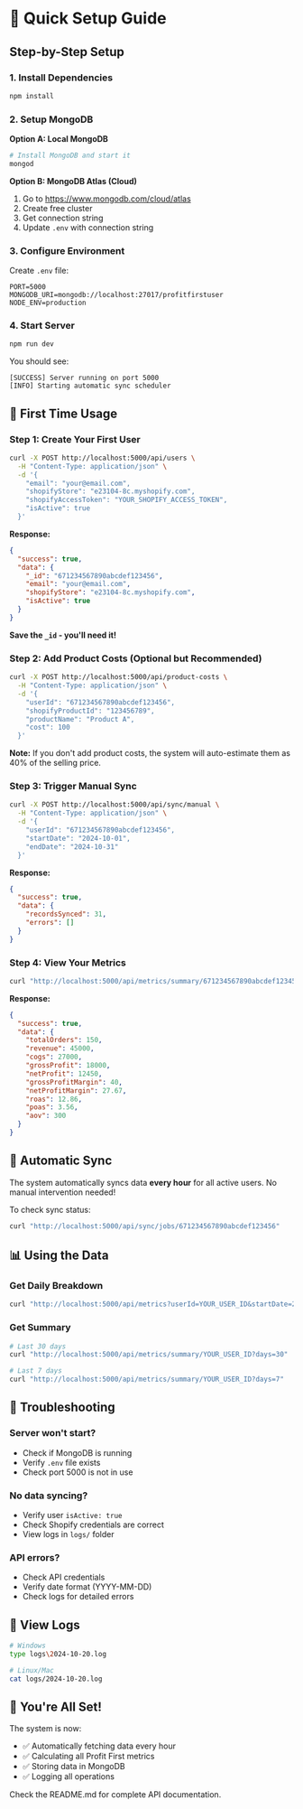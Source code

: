 # 🚀 Quick Setup Guide

## Step-by-Step Setup

### 1. Install Dependencies
```bash
npm install
```

### 2. Setup MongoDB
**Option A: Local MongoDB**
```bash
# Install MongoDB and start it
mongod
```

**Option B: MongoDB Atlas (Cloud)**
1. Go to https://www.mongodb.com/cloud/atlas
2. Create free cluster
3. Get connection string
4. Update `.env` with connection string

### 3. Configure Environment
Create `.env` file:
```env
PORT=5000
MONGODB_URI=mongodb://localhost:27017/profitfirstuser
NODE_ENV=production
```

### 4. Start Server
```bash
npm run dev
```

You should see:
```
[SUCCESS] Server running on port 5000
[INFO] Starting automatic sync scheduler
```

## 🎯 First Time Usage

### Step 1: Create Your First User
```bash
curl -X POST http://localhost:5000/api/users \
  -H "Content-Type: application/json" \
  -d '{
    "email": "your@email.com",
    "shopifyStore": "e23104-8c.myshopify.com",
    "shopifyAccessToken": "YOUR_SHOPIFY_ACCESS_TOKEN",
    "isActive": true
  }'
```

**Response:**
```json
{
  "success": true,
  "data": {
    "_id": "671234567890abcdef123456",
    "email": "your@email.com",
    "shopifyStore": "e23104-8c.myshopify.com",
    "isActive": true
  }
}
```

**Save the `_id` - you'll need it!**

### Step 2: Add Product Costs (Optional but Recommended)
```bash
curl -X POST http://localhost:5000/api/product-costs \
  -H "Content-Type: application/json" \
  -d '{
    "userId": "671234567890abcdef123456",
    "shopifyProductId": "123456789",
    "productName": "Product A",
    "cost": 100
  }'
```

**Note:** If you don't add product costs, the system will auto-estimate them as 40% of the selling price.

### Step 3: Trigger Manual Sync
```bash
curl -X POST http://localhost:5000/api/sync/manual \
  -H "Content-Type: application/json" \
  -d '{
    "userId": "671234567890abcdef123456",
    "startDate": "2024-10-01",
    "endDate": "2024-10-31"
  }'
```

**Response:**
```json
{
  "success": true,
  "data": {
    "recordsSynced": 31,
    "errors": []
  }
}
```

### Step 4: View Your Metrics
```bash
curl "http://localhost:5000/api/metrics/summary/671234567890abcdef123456?days=30"
```

**Response:**
```json
{
  "success": true,
  "data": {
    "totalOrders": 150,
    "revenue": 45000,
    "cogs": 27000,
    "grossProfit": 18000,
    "netProfit": 12450,
    "grossProfitMargin": 40,
    "netProfitMargin": 27.67,
    "roas": 12.86,
    "poas": 3.56,
    "aov": 300
  }
}
```

## 🔄 Automatic Sync

The system automatically syncs data **every hour** for all active users. No manual intervention needed!

To check sync status:
```bash
curl "http://localhost:5000/api/sync/jobs/671234567890abcdef123456"
```

## 📊 Using the Data

### Get Daily Breakdown
```bash
curl "http://localhost:5000/api/metrics?userId=YOUR_USER_ID&startDate=2024-10-01&endDate=2024-10-31"
```

### Get Summary
```bash
# Last 30 days
curl "http://localhost:5000/api/metrics/summary/YOUR_USER_ID?days=30"

# Last 7 days
curl "http://localhost:5000/api/metrics/summary/YOUR_USER_ID?days=7"
```

## 🔧 Troubleshooting

### Server won't start?
- Check if MongoDB is running
- Verify `.env` file exists
- Check port 5000 is not in use

### No data syncing?
- Verify user `isActive: true`
- Check Shopify credentials are correct
- View logs in `logs/` folder

### API errors?
- Check API credentials
- Verify date format (YYYY-MM-DD)
- Check logs for detailed errors

## 📝 View Logs
```bash
# Windows
type logs\2024-10-20.log

# Linux/Mac
cat logs/2024-10-20.log
```

## 🎉 You're All Set!

The system is now:
- ✅ Automatically fetching data every hour
- ✅ Calculating all Profit First metrics
- ✅ Storing data in MongoDB
- ✅ Logging all operations

Check the README.md for complete API documentation.

